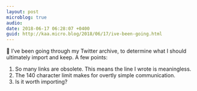 ```yaml
---
layout: post
microblog: true
audio: 
date: 2018-06-17 06:28:07 +0400
guid: http://kaa.micro.blog/2018/06/17/ive-been-going.html
---
```

💬 I’ve been going through my Twitter archive, to determine what I should ultimately import and keep. A few points:

1. So many links are obsolete. This means the line I wrote is meaningless.
2. The 140 character limit makes for overtly simple communication.
3. Is it worth importing?
